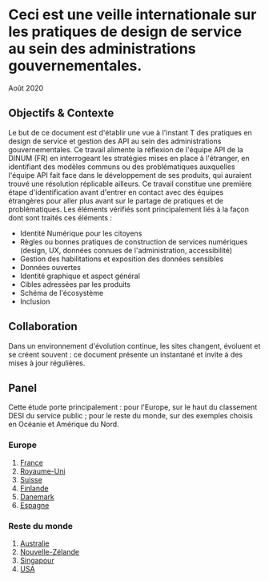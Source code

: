 # Ceci est une veille internationale sur les pratiques de design de service au sein des administrations gouvernementales.

Août 2020

## Objectifs & Contexte
Le but de ce document est d'établir une vue à l'instant T des pratiques en design de service et gestion des API au sein des administrations gouvernementales.
Ce travail alimente la réflexion de l'équipe API de la DINUM (FR) en interrogeant les stratégies mises en place à l'étranger, en identifiant des modèles communs ou des problématiques auxquelles l'équipe API fait face dans le développement de ses produits, qui auraient trouvé une résolution réplicable ailleurs.
Ce travail constitue une première étape d'identification avant d'entrer en contact avec des équipes étrangères pour aller plus avant sur le partage de pratiques et de problématiques.
Les éléments vérifiés sont principalement liés à la façon dont sont traités ces éléments :
- Identité Numérique pour les citoyens
- Règles ou bonnes pratiques de construction de services numériques (design, UX, données connues de l'administration, accessibilité)
- Gestion des habilitations et exposition des données sensibles
- Données ouvertes
- Identité graphique et aspect général
- Cibles adressées par les produits
- Schéma de l'écosystème
- Inclusion

## Collaboration
Dans un environnement d'évolution continue, les sites changent, évoluent et se créent souvent : ce document présente un instantané et invite à des mises à jour  régulières.

## Panel
Cette étude porte principalement : pour l'Europe, sur le haut du classement DESI du service public ; pour le reste du monde, sur des exemples choisis en Océanie et Amérique du Nord.

### Europe
1. [France](file://1_France.md)
2. [Royaume-Uni](file://2_uk.md)
3. [Suisse](file://3_suisse.md)
4. [Finlande](file://4_finlande.md)
5. [Danemark](file://5_danemark.md)
6. [Espagne](file://6_espagne.md)

### Reste du monde
1. [Australie](file://1_australie.md)
2. [Nouvelle-Zélande](file://2_nz.md)
3. [Singapour](file://3_singapour.md)
4. [USA](file://4_usa.md)
